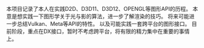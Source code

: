 本项目记录了本人在实践D2D、D3D11、D3D12、OPENGL等图形API的历程。
本意是想实践一下图形学关于光与影的算法，进一步了解渲染的技巧。
将来可能进一步总结Vulkan、Meta等API的特性。
以及可能实践一套跨平台的图形接口。
目前阶段，重点在DX接口，暂时不考虑跨平台，将有限的精力集中在重要的事情上。
